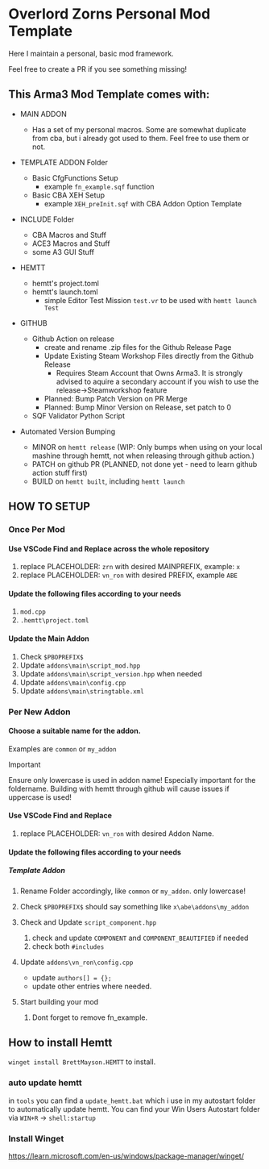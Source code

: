 # Overlord Zorns Personal Mod Template

Here I maintain a personal, basic mod framework.

Feel free to create a PR if you see something missing!

## This Arma3 Mod Template comes with:

- MAIN ADDON
  - Has a set of my personal macros. Some are somewhat duplicate from cba, but i already got used to them. Feel free to use them or not.

- TEMPLATE ADDON Folder
  - Basic CfgFunctions Setup
    - example `fn_example.sqf` function
  - Basic CBA XEH Setup
    - example `XEH_preInit.sqf` with CBA Addon Option Template

- INCLUDE Folder
  - CBA Macros and Stuff
  - ACE3 Macros and Stuff
  - some A3 GUI Stuff

- HEMTT
  - hemtt's project.toml
  - hemtt's launch.toml
    - simple Editor Test Mission `test.vr` to be used with `hemtt launch Test`

- GITHUB
  - Github Action on release
    - create and rename .zip files for the Github Release Page
    - Update Existing Steam Workshop Files directly from the Github Release
      - Requires Steam Account that Owns Arma3. It is strongly advised to aquire a secondary account if you wish to use the release->Steamworkshop feature
    - Planned: Bump Patch Version on PR Merge
    - Planned: Bump Minor Version on Release, set patch to 0
  - SQF Validator Python Script


- Automated Version Bumping
  - MINOR on `hemtt release` (WIP: Only bumps when using on your local mashine through hemtt, not when releasing through github action.)
  - PATCH on github PR (PLANNED, not done yet - need to learn github action stuff first)
  - BUILD on `hemtt built`, including `hemtt launch`



## HOW TO SETUP

### Once Per Mod

#### Use VSCode Find and Replace across the whole repository
1. replace PLACEHOLDER: `zrn` with desired MAINPREFIX, example: `x`
2. replace PLACEHOLDER: `vn_ron` with desired PREFIX, example `ABE`

#### Update the following files according to your needs
1. `mod.cpp`
2. `.hemtt\project.toml`

#### Update the Main Addon
1. Check `$PBOPREFIX$`
2. Update `addons\main\script_mod.hpp`
3. Update `addons\main\script_version.hpp` when needed
4. Update `addons\main\config.cpp`
5. Update `addons\main\stringtable.xml`

### Per New Addon

#### Choose a suitable name for the addon.
Examples are `common` or `my_addon`

> [!IMPORTANT]
> Ensure only lowercase is used in addon name! Especially important for the foldername.
> Building with hemtt through github will cause issues if uppercase is used!

#### Use VSCode Find and Replace
1. replace PLACEHOLDER: `vn_ron` with desired Addon Name.

#### Update the following files according to your needs
##### Template Addon
1. Rename Folder accordingly, like `common` or `my_addon`. only lowercase!
2. Check `$PBOPREFIX$` should say something like `x\abe\addons\my_addon`
3. Check and Update `script_component.hpp`
   1. check and update `COMPONENT` and `COMPONENT_BEAUTIFIED` if needed
   2. check both `#includes`
4. Update `addons\vn_ron\config.cpp`
   - update `authors[] = {};`
   - update other entries where needed.

5. Start building your mod
   1. Dont forget to remove fn_example.

## How to install Hemtt
`winget install BrettMayson.HEMTT` to install.

### auto update hemtt
in `tools` you can find a `update_hemtt.bat` which i use in my autostart folder to automatically update hemtt.
You can find your Win Users Autostart folder via  `WIN+R` -> `shell:startup`

### Install Winget
https://learn.microsoft.com/en-us/windows/package-manager/winget/
